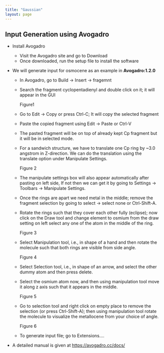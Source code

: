 ```yaml
---
title: "Gaussian"
layout: page
---
```


## Input Generation using Avogadro

- Install Avogadro
    - Visit the Avogadro site and go to Download
    - Once downloaded, run the setup file to install the software
- We will generate input for osmocene as an example in **Avogadro:1.2.0**
    - In Avogadro, go to Build &rarr; Insert &rarr; fragemnt
    - Search the fragment cyclopentadienyl and double click on it; it will appear in the GUI
    
      Figure1
    
    - Go to Edit &rarr; Copy or press Ctrl-C; It will copy the selected fragment
    - Paste the copied fragment using Edit &rarr; Paste or Ctrl-V
    - The pasted fragment will be on top of already kept Cp fragment but it will be in selected mode.
    - For a sandwich structure, we have to translate one Cp ring by ~3.0 angstrom in Z-direction. We can do the translation using the translate option under Manipulate Settings.
 
      Figure 2
      
    - The manipulate settings box will also appear automatically after pasting on left side, If not then we can get it by going to Settings &rarr; Toolbars &rarr; Manipulate Settings.
    - Once the rings are apart we need metal in the middle; remove the fragment selection by going to select &rarr; select none or Ctrl-Shift-A.
    - Rotate the rings such that they cover each other fully (eclipse); now click on the Draw tool and change element to osmium from the draw setting on left select any one of the atom in the middle of the ring.
 
      Figure 3
 
    - Select Manipulation tool, i.e., in shape of a hand and then rotate the molecule such that both rings are visible from side angle.
 
      Figure 4
 
    - Select Selection tool, i.e., in shape of an arrow, and select the other dummy atom and then press delete.
    - Select the osmium atom now, and then using manipulation tool move it along z axis such that it appears in the middle.
 
      Figure 5
 
    - Go to selection tool and right click on empty place to remove the selection (or press Ctrl-Shift-A); then using manipulation tool rotate the molecule to visualize the metallocene from your choice of angle.
 
      Figure 6
 
    - To generate input file; go to Extensions....
      
- A detailed manual is given at https://avogadro.cc/docs/

